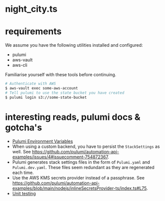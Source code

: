 # night_city.ts

# requirements

We assume you have the following utilities installed and configured:

- pulumi
- aws-vault
- aws-cli

Familiarise yourself with these tools before continuing.

```bash
# Authenticate with AWS
$ aws-vault exec some-aws-account
# Tell pulumi to use the state bucket you have created
$ pulumi login s3://some-state-bucket
```

# interesting reads, pulumi docs & gotcha's

- [Pulumi Environment Variables](https://www.pulumi.com/docs/reference/cli/environment-variables/)
- When using a custom backend, you have to persist the `StackSettings` as well. See https://github.com/pulumi/automation-api-examples/issues/4#issuecomment-754872367.
- Pulumi generates stack settings files in the form of `Pulumi.yaml` and `Pulumi.dev.yaml`. These files seem redundant as they are regenerated each time.
- Use the AWS KMS secrets provider instead of a passphrase. See https://github.com/pulumi/automation-api-examples/blob/main/nodejs/inlineSecretsProvider-ts/index.ts#L75.
- [Unit testing](https://www.pulumi.com/docs/guides/testing/unit/)
